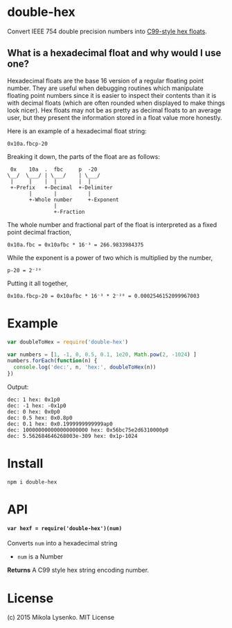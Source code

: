 double-hex
==========
Convert IEEE 754 double precision numbers into [C99-style hex floats](https://gcc.gnu.org/onlinedocs/gcc/Hex-Floats.html).

## What is a hexadecimal float and why would I use one?

Hexadecimal floats are the base 16 version of a regular floating point number.  They are useful when debugging routines which manipulate floating point numbers since it is easier to inspect their contents than it is with decimal floats (which are often rounded when displayed to make things look nicer).  Hex floats may not be as pretty as decimal floats to an average user, but they present the information stored in a float value more honestly.

Here is an example of a hexadecimal float string:

```
0x10a.fbcp-20
```

Breaking it down, the parts of the float are as follows:

```
 0x    10a  .  fbc     p  -20
\__/  \___/ | \___/    | \___/
 |     |    |  |       |  |
 +-Prefix   +-Decimal  +-Delimiter
       |       |          |
       +-Whole number     +-Exponent
               |
               +-Fraction
```

The whole number and fractional part of the float is interpreted as a fixed point decimal fraction,

```
0x10a.fbc = 0x10afbc * 16⁻³ = 266.9833984375
```

While the exponent is a power of two which is multiplied by the number,

```
p-20 = 2⁻²⁰
```

Putting it all together,

```
0x10a.fbcp-20 = 0x10afbc * 16⁻³ * 2⁻²⁰ = 0.0002546152099967003
```

# Example

```javascript
var doubleToHex = require('double-hex')

var numbers = [1, -1, 0, 0.5, 0.1, 1e20, Math.pow(2, -1024) ]
numbers.forEach(function(n) {
  console.log('dec:', n, 'hex:', doubleToHex(n))
})
```

Output:

```
dec: 1 hex: 0x1p0
dec: -1 hex: -0x1p0
dec: 0 hex: 0x0p0
dec: 0.5 hex: 0x0.8p0
dec: 0.1 hex: 0x0.1999999999999ap0
dec: 100000000000000000000 hex: 0x56bc75e2d6310000p0
dec: 5.562684646268003e-309 hex: 0x1p-1024
```

# Install

```
npm i double-hex
```

# API

#### `var hexf = require('double-hex')(num)`
Converts `num` into a hexadecimal string

* `num` is a Number

**Returns** A C99 style hex string encoding number.

# License
(c) 2015 Mikola Lysenko. MIT License